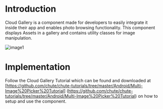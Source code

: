 
Introduction
====

Cloud Gallery is a component made for developers to easily integrate it inside their app and enables photo browsing functionality. This component displays Assets in a gallery and contains utility classes for image manipulation.

![image1](https://github.com/chute/chute-android-components/raw/master/Cloud%20Gallery/screenshots/1.png)


Implementation
====

Follow the Cloud Gallery Tutorial which can be found and downloaded at [https://github.com/chute/chute-tutorials/tree/master/Android/Multi-Image%20Picker%20Tutorial] (https://github.com/chute/chute-tutorials/tree/master/Android/Multi-Image%20Picker%20Tutorial) on how to setup and use the component.

